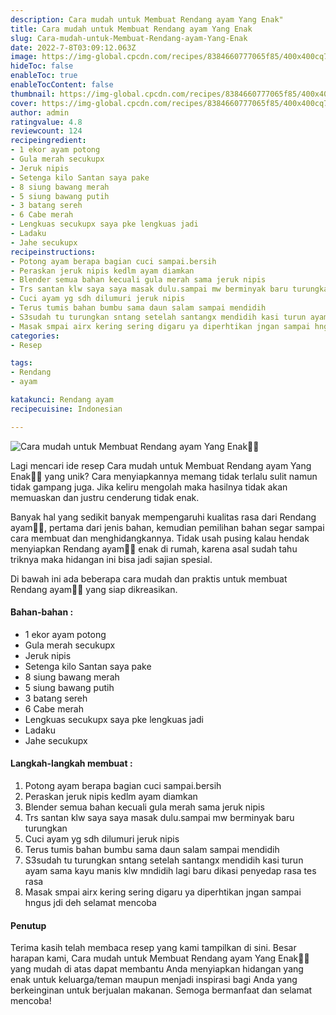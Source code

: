 ```yaml
---
description: Cara mudah untuk Membuat Rendang ayam Yang Enak"
title: Cara mudah untuk Membuat Rendang ayam Yang Enak
slug: Cara-mudah-untuk-Membuat-Rendang-ayam-Yang-Enak
date: 2022-7-8T03:09:12.063Z
image: https://img-global.cpcdn.com/recipes/8384660777065f85/400x400cq70/photo.jpg
hideToc: false
enableToc: true
enableTocContent: false
thumbnail: https://img-global.cpcdn.com/recipes/8384660777065f85/400x400cq70/photo.jpg
cover: https://img-global.cpcdn.com/recipes/8384660777065f85/400x400cq70/photo.jpg
author: admin
ratingvalue: 4.8
reviewcount: 124
recipeingredient:
- 1 ekor ayam potong
- Gula merah secukupx
- Jeruk nipis
- Setenga kilo Santan saya pake
- 8 siung bawang merah
- 5 siung bawang putih
- 3 batang sereh
- 6 Cabe merah
- Lengkuas secukupx saya pke lengkuas jadi
- Ladaku
- Jahe secukupx
recipeinstructions:
- Potong ayam berapa bagian cuci sampai.bersih
- Peraskan jeruk nipis kedlm ayam diamkan
- Blender semua bahan kecuali gula merah sama jeruk nipis
- Trs santan klw saya saya masak dulu.sampai mw berminyak baru turungkan
- Cuci ayam yg sdh dilumuri jeruk nipis
- Terus tumis bahan bumbu sama daun salam sampai mendidih
- S3sudah tu turungkan sntang setelah santangx mendidih kasi turun ayam sama kayu manis klw mndidih lagi baru dikasi penyedap rasa tes rasa
- Masak smpai airx kering sering digaru ya diperhtikan jngan sampai hngus jdi deh selamat mencoba
categories:
- Resep

tags:
- Rendang
- ayam

katakunci: Rendang ayam
recipecuisine: Indonesian

---
```


![Cara mudah untuk Membuat Rendang ayam Yang Enak👩‍🍳](https://img-global.cpcdn.com/recipes/8384660777065f85/400x400cq70/photo.jpg)

Lagi mencari ide resep Cara mudah untuk Membuat Rendang ayam Yang Enak👩‍🍳 yang unik? Cara menyiapkannya memang tidak terlalu sulit namun tidak gampang juga. Jika keliru mengolah maka hasilnya tidak akan memuaskan dan justru cenderung tidak enak.

Banyak hal yang sedikit banyak mempengaruhi kualitas rasa dari Rendang ayam👩‍🍳, pertama dari jenis bahan, kemudian pemilihan bahan segar sampai cara membuat dan menghidangkannya. Tidak usah pusing kalau hendak menyiapkan Rendang ayam👩‍🍳 enak di rumah, karena asal sudah tahu triknya maka hidangan ini bisa jadi sajian spesial.

Di bawah ini ada beberapa cara mudah dan praktis untuk membuat Rendang ayam👩‍🍳 yang siap dikreasikan.

<!--inarticleads1-->

#### Bahan-bahan :

- 1 ekor ayam potong
- Gula merah secukupx
- Jeruk nipis
- Setenga kilo Santan saya pake
- 8 siung bawang merah
- 5 siung bawang putih
- 3 batang sereh
- 6 Cabe merah
- Lengkuas secukupx saya pke lengkuas jadi
- Ladaku
- Jahe secukupx

<!--inarticleads2-->

#### Langkah-langkah membuat :

1. Potong ayam berapa bagian cuci sampai.bersih
1. Peraskan jeruk nipis kedlm ayam diamkan
1. Blender semua bahan kecuali gula merah sama jeruk nipis
1. Trs santan klw saya saya masak dulu.sampai mw berminyak baru turungkan
1. Cuci ayam yg sdh dilumuri jeruk nipis
1. Terus tumis bahan bumbu sama daun salam sampai mendidih
1. S3sudah tu turungkan sntang setelah santangx mendidih kasi turun ayam sama kayu manis klw mndidih lagi baru dikasi penyedap rasa tes rasa
1. Masak smpai airx kering sering digaru ya diperhtikan jngan sampai hngus jdi deh selamat mencoba

#### Penutup

Terima kasih telah membaca resep yang kami tampilkan di sini. Besar harapan kami, Cara mudah untuk Membuat Rendang ayam Yang Enak👩‍🍳 yang mudah di atas dapat membantu Anda menyiapkan hidangan yang enak untuk keluarga/teman maupun menjadi inspirasi bagi Anda yang berkeinginan untuk berjualan makanan. Semoga bermanfaat dan selamat mencoba!